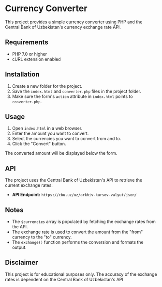 # Currency Converter

This project provides a simple currency converter using PHP and the Central Bank of Uzbekistan's currency exchange rate API.

## Requirements

- PHP 7.0 or higher
- cURL extension enabled

## Installation

1. Create a new folder for the project.
2. Save the `index.html` and `converter.php` files in the project folder.
3. Make sure the form's `action` attribute in `index.html` points to `converter.php`.

## Usage

1. Open `index.html` in a web browser.
2. Enter the amount you want to convert.
3. Select the currencies you want to convert from and to.
4. Click the "Convert" button.

The converted amount will be displayed below the form.

## API

The project uses the Central Bank of Uzbekistan's API to retrieve the current exchange rates:

- **API Endpoint:** `https://cbu.uz/uz/arkhiv-kursov-valyut/json/`

## Notes

- The `$currencies` array is populated by fetching the exchange rates from the API.
- The exchange rate is used to convert the amount from the "from" currency to the "to" currency.
- The `exchange()` function performs the conversion and formats the output.

## Disclaimer

This project is for educational purposes only. The accuracy of the exchange rates is dependent on the Central Bank of Uzbekistan's API
